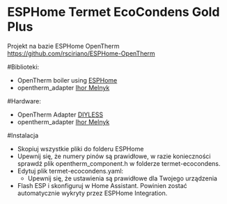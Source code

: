 # ESPHome Termet EcoCondens Gold Plus

Projekt na bazie ESPHome OpenTherm https://github.com/rsciriano/ESPHome-OpenTherm

#Biblioteki:
- OpenTherm boiler using [ESPHome](https://esphome.io/) 
- opentherm_adapter [Ihor Melnyk](http://ihormelnyk.com/opentherm_adapter) 

#Hardware:
- OpenTherm Adapter [DIYLESS](https://diyless.com/product/esp8266-thermostat-shield)
- opentherm_adapter [Ihor Melnyk](http://ihormelnyk.com/arduino_opentherm_controller)

#Instalacja
- Skopiuj wszystkie pliki do folderu ESPHome
- Upewnij się, że numery pinów są prawidłowe, w razie konieczności sprawdź plik opentherm_component.h w folderze termet-ecocondens.
- Edytuj plik termet-ecocondens.yaml:
     - Upewnij się, że ustawienia są prawidłowe dla Twojego urządzenia
- Flash ESP i skonfiguruj w Home Assistant. Powinien zostać automatycznie wykryty przez ESPHome Integration.
